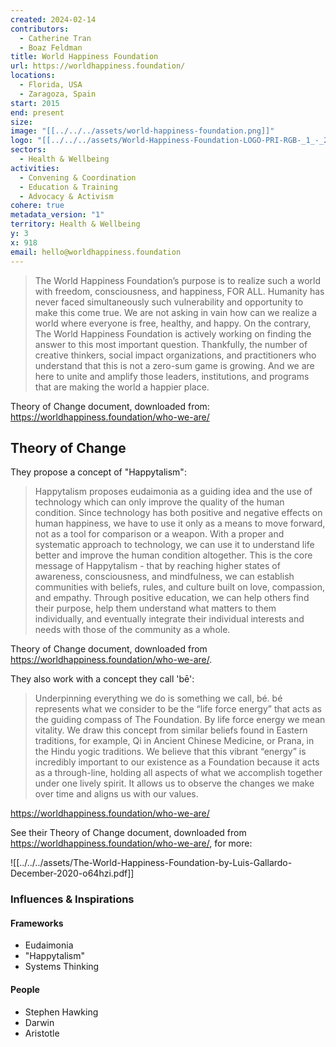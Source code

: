 ```yaml
---
created: 2024-02-14
contributors:
  - Catherine Tran
  - Boaz Feldman
title: World Happiness Foundation
url: https://worldhappiness.foundation/
locations:
  - Florida, USA
  - Zaragoza, Spain
start: 2015
end: present
size: 
image: "[[../../../assets/world-happiness-foundation.png]]"
logo: "[[../../../assets/World-Happiness-Foundation-LOGO-PRI-RGB-_1_-_2_-01-1.png.webp]]"
sectors:
  - Health & Wellbeing
activities:
  - Convening & Coordination
  - Education & Training
  - Advocacy & Activism
cohere: true
metadata_version: "1"
territory: Health & Wellbeing
y: 3
x: 918
email: hello@worldhappiness.foundation
---
```

>The World Happiness Foundation’s purpose is to realize such a world with freedom, consciousness, and happiness, FOR ALL. Humanity has never faced simultaneously such vulnerability and opportunity to make this come true. We are not asking in vain how can we realize a world where everyone is free, healthy, and happy. On the contrary, The World Happiness Foundation is actively working on finding the answer to this most important question. Thankfully, the number of creative thinkers, social impact organizations, and practitioners who understand that this is not a zero-sum game is growing. And we are here to unite and amplify those leaders, institutions, and programs that are making the world a happier place.

Theory of Change document, downloaded from: https://worldhappiness.foundation/who-we-are/

## Theory of Change

They propose a concept of "Happytalism":

>Happytalism proposes eudaimonia as a guiding idea and the use of technology which can only improve the quality of the human condition. Since technology has both positive and negative effects on human happiness, we have to use it only as a means to move forward, not as a tool for comparison or a weapon. With a proper and systematic approach to technology, we can use it to understand life better and improve the human condition altogether. This is the core message of Happytalism - that by reaching higher states of awareness, consciousness, and mindfulness, we can establish communities with beliefs, rules, and culture built on love, compassion, and empathy. Through positive education, we can help others find their purpose, help them understand what matters to them individually, and eventually integrate their individual interests and needs with those of the community as a whole.

Theory of Change document, downloaded from https://worldhappiness.foundation/who-we-are/.

They also work with a concept they call 'bē':

>Underpinning everything we do is something we call, bé. bé represents what we consider to be the “life force energy” that acts as the guiding compass of The Foundation. By life force energy we mean vitality. We draw this concept from similar beliefs found in Eastern traditions, for example, Qi in Ancient Chinese Medicine, or Prana, in the Hindu yogic traditions. We believe that this vibrant “energy” is incredibly important to our existence as a Foundation because it acts as a through-line, holding all aspects of what we accomplish together under one lively spirit. It allows us to observe the changes we make over time and aligns us with our values.

https://worldhappiness.foundation/who-we-are/

See their Theory of Change document, downloaded from https://worldhappiness.foundation/who-we-are/, for more:

![[../../../assets/The-World-Happiness-Foundation-by-Luis-Gallardo-December-2020-o64hzi.pdf]]

### Influences & Inspirations

#### Frameworks

- Eudaimonia  
- "Happytalism"    
- Systems Thinking

#### People

- Stephen Hawking  
- Darwin  
- Aristotle








